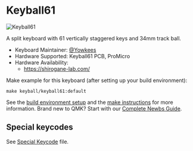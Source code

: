 # Keyball61

![Keyball61](https://raw.githubusercontent.com/Yowkees/keyball/f24aaa449eee3eb635794630aac0181600e94af0/keyball61/doc/rev1/images/kb61_001.jpg)

A split keyboard with 61 vertically staggered keys and 34mm track ball.

* Keyboard Maintainer: [@Yowkees](https://twitter.com/Yowkees)
* Hardware Supported: Keyball61 PCB, ProMicro
* Hardware Availability:
  * <https://shirogane-lab.com/>

Make example for this keyboard (after setting up your build environment):

    make keyball/keyball61:default

See the [build environment setup](https://docs.qmk.fm/#/getting_started_build_tools) and the [make instructions](https://docs.qmk.fm/#/getting_started_make_guide) for more information. Brand new to QMK? Start with our [Complete Newbs Guide](https://docs.qmk.fm/#/newbs).

## Special keycodes

See [Special Keycode](../lib/keyball/keycodes.md) file.
